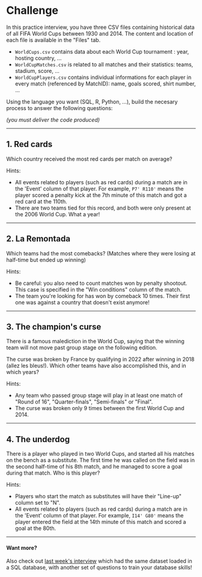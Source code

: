 # Challenge

In this practice interview, you have three CSV files containing historical data of all FIFA World Cups between 1930 and 2014. The content and location of each file is available in the "Files" tab.

- `WorldCups.csv` contains data about each World Cup tournament : year, hosting country, ...
- `WorldCupMatches.csv` is related to all matches and their statistics: teams, stadium, score, ...
- `WorldCupPlayers.csv` contains individual informations for each player in every match (referenced by MatchID): name, goals scored, shirt number, ...

Using the language you want (SQL, R, Python, ...), build the necesary process to answer the following questions:

*(you must deliver the code produced)*


---

## 1. Red cards

Which country received the most red cards per match on average?

Hints:
- All events related to players (such as red cards) during a match are in the 'Event' column of that player. For example, `P7' R110'` means the player scored a penalty kick at the 7th minute of this match and got a red card at the 110th.
- There are two teams tied for this record, and both were only present at the 2006 World Cup. What a year!

---

## 2. La Remontada

Which teams had the most comebacks? (Matches where they were losing at half-time but ended up winning)

Hints:
- Be careful: you also need to count matches won by penalty shootout. This case is specified in the "Win conditions" column of the match.
- The team you're looking for has won by comeback 10 times. Their first one was against a country that doesn't exist anymore!

---

## 3. The champion's curse

There is a famous malediction in the World Cup, saying that the winning team will not move past group stage on the following edition.

The curse was broken by France by qualifying in 2022 after winning in 2018 (allez les bleus!). Which other teams have also accomplished this, and in which years?

Hints:
- Any team who passed group stage will play in at least one match of "Round of 16", "Quarter-finals", "Semi-finals" or "Final".
- The curse was broken only 9 times between the first World Cup and 2014.

---

## 4. The underdog

There is a player who played in two World Cups, and started all his matches on the bench as a substitute. The first time he was called on the field was in the second half-time of his 8th match, and he managed to score a goal during that match. Who is this player?

Hints:
- Players who start the match as substitutes will have their "Line-up" column set to "N".
- All events related to players (such as red cards) during a match are in the 'Event' column of that player. For example, `I14' G80'` means the player entered the field at the 14th minute of this match and scored a goal at the 80th.

---

#### Want more?
Also check out [last week's interview](https://coderpad.io/blog/interviewing/tiny-interviews-world-cup-sql/) which had the same dataset loaded in a SQL database, with another set of questions to train your database skills!